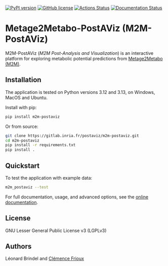 [![PyPI version](https://img.shields.io/pypi/v/m2m-postaviz.svg)](https://pypi.org/project/m2m-postaviz/) [![GitHub license](https://img.shields.io/github/license/AuReMe/metage2metabo-postaviz.svg)](https://github.com/AuReMe/metage2metabo-postaviz/blob/main/LICENSE) [![Actions Status](https://github.com/AuReMe/metage2metabo-postaviz/actions/workflows/pythonpackage.yml/badge.svg)](https://github.com/AuReMe/metage2metabo-postaviz/actions/workflows/pythonpackage.yml) [![Documentation Status](https://readthedocs.org/projects/metage2metabo-postaviz/badge/?version=latest)](https://metage2metabo-postaviz.readthedocs.io/en/latest/?badge=latest)

# Metage2Metabo-PostAViz (M2M-PostAViz)

M2M-PostAViz (_M2M Post-Analysis and Visualization_) is an interactive platform for exploring metabolic potential predictions from [Metage2Metabo (M2M)](https://github.com/AuReMe/metage2metabo/tree/main).

## Installation

The application is tested on Python versions 3.12 and 3.13, on Windows, MacOS and Ubuntu.

Install with pip:

```sh
pip install m2m-postaviz
```

Or from source:

```sh
git clone https://gitlab.inria.fr/postaviz/m2m-postaviz.git
cd m2m-postaviz
pip install -r requirements.txt
pip install .
```

## Quickstart

To test the application with example data:

```sh
m2m_postaviz --test
```

For full documentation, usage, and advanced options, see the [online documentation](https://metage2metabo-postaviz.readthedocs.io/).

## License

GNU Lesser General Public License v3 (LGPLv3)

## Authors

Léonard Brindel and [Clémence Frioux](https://cfrioux.github.io)